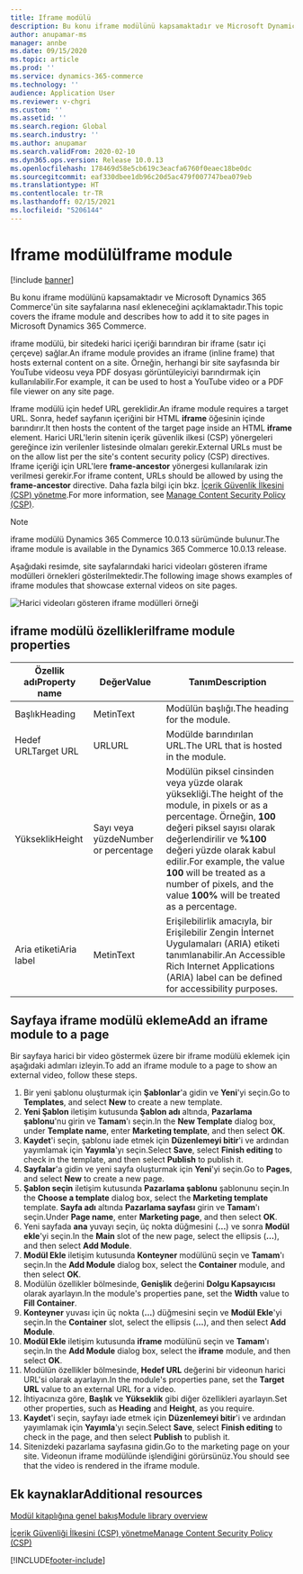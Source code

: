 ```yaml
---
title: Iframe modülü
description: Bu konu iframe modülünü kapsamaktadır ve Microsoft Dynamics 365 Commerce'ün site sayfalarına nasıl ekleneceğini açıklamaktadır.
author: anupamar-ms
manager: annbe
ms.date: 09/15/2020
ms.topic: article
ms.prod: ''
ms.service: dynamics-365-commerce
ms.technology: ''
audience: Application User
ms.reviewer: v-chgri
ms.custom: ''
ms.assetid: ''
ms.search.region: Global
ms.search.industry: ''
ms.author: anupamar
ms.search.validFrom: 2020-02-10
ms.dyn365.ops.version: Release 10.0.13
ms.openlocfilehash: 178469d58e5cb619c3eacfa6760f0eaec18be0dc
ms.sourcegitcommit: eaf330dbee1db96c20d5ac479f007747bea079eb
ms.translationtype: HT
ms.contentlocale: tr-TR
ms.lasthandoff: 02/15/2021
ms.locfileid: "5206144"
---
```

# <a name="iframe-module"></a><span data-ttu-id="2be46-103">Iframe modülü</span><span class="sxs-lookup"><span data-stu-id="2be46-103">Iframe module</span></span>

[!include [banner](includes/banner.md)]

<span data-ttu-id="2be46-104">Bu konu iframe modülünü kapsamaktadır ve Microsoft Dynamics 365 Commerce'ün site sayfalarına nasıl ekleneceğini açıklamaktadır.</span><span class="sxs-lookup"><span data-stu-id="2be46-104">This topic covers the iframe module and describes how to add it to site pages in Microsoft Dynamics 365 Commerce.</span></span>

<span data-ttu-id="2be46-105">iframe modülü, bir sitedeki harici içeriği barındıran bir iframe (satır içi çerçeve) sağlar.</span><span class="sxs-lookup"><span data-stu-id="2be46-105">An iframe module provides an iframe (inline frame) that hosts external content on a site.</span></span> <span data-ttu-id="2be46-106">Örneğin, herhangi bir site sayfasında bir YouTube videosu veya PDF dosyası görüntüleyiciyi barındırmak için kullanılabilir.</span><span class="sxs-lookup"><span data-stu-id="2be46-106">For example, it can be used to host a YouTube video or a PDF file viewer on any site page.</span></span> 

<span data-ttu-id="2be46-107">Iframe modülü için hedef URL gereklidir.</span><span class="sxs-lookup"><span data-stu-id="2be46-107">An iframe module requires a target URL.</span></span> <span data-ttu-id="2be46-108">Sonra, hedef sayfanın içeriğini bir HTML **iframe** öğesinin içinde barındırır.</span><span class="sxs-lookup"><span data-stu-id="2be46-108">It then hosts the content of the target page inside an HTML **iframe** element.</span></span> <span data-ttu-id="2be46-109">Harici URL'lerin sitenin içerik güvenlik ilkesi (CSP) yönergeleri gereğince izin verilenler listesinde olmaları gerekir.</span><span class="sxs-lookup"><span data-stu-id="2be46-109">External URLs must be on the allow list per the site's content security policy (CSP) directives.</span></span> <span data-ttu-id="2be46-110">Iframe içeriği için URL'lere **frame-ancestor** yönergesi kullanılarak izin verilmesi gerekir.</span><span class="sxs-lookup"><span data-stu-id="2be46-110">For iframe content, URLs should be allowed by using the **frame-ancestor** directive.</span></span> <span data-ttu-id="2be46-111">Daha fazla bilgi için bkz. [İçerik Güvenlik İlkesini (CSP) yönetme](manage-csp.md).</span><span class="sxs-lookup"><span data-stu-id="2be46-111">For more information, see [Manage Content Security Policy (CSP)](manage-csp.md).</span></span>

> [!NOTE]
> <span data-ttu-id="2be46-112">iframe modülü Dynamics 365 Commerce 10.0.13 sürümünde bulunur.</span><span class="sxs-lookup"><span data-stu-id="2be46-112">The iframe module is available in the Dynamics 365 Commerce 10.0.13 release.</span></span>

<span data-ttu-id="2be46-113">Aşağıdaki resimde, site sayfalarındaki harici videoları gösteren iframe modülleri örnekleri gösterilmektedir.</span><span class="sxs-lookup"><span data-stu-id="2be46-113">The following image shows examples of iframe modules that showcase external videos on site pages.</span></span>

![Harici videoları gösteren iframe modülleri örneği](./media/ecommerce-iframe.PNG)

## <a name="iframe-module-properties"></a><span data-ttu-id="2be46-115">iframe modülü özellikleri</span><span class="sxs-lookup"><span data-stu-id="2be46-115">Iframe module properties</span></span>

| <span data-ttu-id="2be46-116">Özellik adı</span><span class="sxs-lookup"><span data-stu-id="2be46-116">Property name</span></span>             | <span data-ttu-id="2be46-117">Değer</span><span class="sxs-lookup"><span data-stu-id="2be46-117">Value</span></span>                 | <span data-ttu-id="2be46-118">Tanım</span><span class="sxs-lookup"><span data-stu-id="2be46-118">Description</span></span> |
|---------------------------|-----------------------|-------------|
| <span data-ttu-id="2be46-119">Başlık</span><span class="sxs-lookup"><span data-stu-id="2be46-119">Heading</span></span> | <span data-ttu-id="2be46-120">Metin</span><span class="sxs-lookup"><span data-stu-id="2be46-120">Text</span></span> | <span data-ttu-id="2be46-121">Modülün başlığı.</span><span class="sxs-lookup"><span data-stu-id="2be46-121">The heading for the module.</span></span> |
| <span data-ttu-id="2be46-122">Hedef URL</span><span class="sxs-lookup"><span data-stu-id="2be46-122">Target URL</span></span> | <span data-ttu-id="2be46-123">URL</span><span class="sxs-lookup"><span data-stu-id="2be46-123">URL</span></span> | <span data-ttu-id="2be46-124">Modülde barındırılan URL.</span><span class="sxs-lookup"><span data-stu-id="2be46-124">The URL that is hosted in the module.</span></span> |
| <span data-ttu-id="2be46-125">Yükseklik</span><span class="sxs-lookup"><span data-stu-id="2be46-125">Height</span></span> | <span data-ttu-id="2be46-126">Sayı veya yüzde</span><span class="sxs-lookup"><span data-stu-id="2be46-126">Number or percentage</span></span> | <span data-ttu-id="2be46-127">Modülün piksel cinsinden veya yüzde olarak yüksekliği.</span><span class="sxs-lookup"><span data-stu-id="2be46-127">The height of the module, in pixels or as a percentage.</span></span> <span data-ttu-id="2be46-128">Örneğin, **100** değeri piksel sayısı olarak değerlendirilir ve **%100** değeri yüzde olarak kabul edilir.</span><span class="sxs-lookup"><span data-stu-id="2be46-128">For example, the value **100** will be treated as a number of pixels, and the value **100%** will be treated as a percentage.</span></span> |
| <span data-ttu-id="2be46-129">Aria etiketi</span><span class="sxs-lookup"><span data-stu-id="2be46-129">Aria label</span></span> | <span data-ttu-id="2be46-130">Metin</span><span class="sxs-lookup"><span data-stu-id="2be46-130">Text</span></span> | <span data-ttu-id="2be46-131">Erişilebilirlik amacıyla, bir Erişilebilir Zengin İnternet Uygulamaları (ARIA) etiketi tanımlanabilir.</span><span class="sxs-lookup"><span data-stu-id="2be46-131">An Accessible Rich Internet Applications (ARIA) label can be defined for accessibility purposes.</span></span> |

## <a name="add-an-iframe-module-to-a-page"></a><span data-ttu-id="2be46-132">Sayfaya iframe modülü ekleme</span><span class="sxs-lookup"><span data-stu-id="2be46-132">Add an iframe module to a page</span></span>

<span data-ttu-id="2be46-133">Bir sayfaya harici bir video göstermek üzere bir iframe modülü eklemek için aşağıdaki adımları izleyin.</span><span class="sxs-lookup"><span data-stu-id="2be46-133">To add an iframe module to a page to show an external video, follow these steps.</span></span>

1. <span data-ttu-id="2be46-134">Bir yeni şablonu oluşturmak için **Şablonlar**'a gidin ve **Yeni**'yi seçin.</span><span class="sxs-lookup"><span data-stu-id="2be46-134">Go to **Templates**, and select **New** to create a new template.</span></span>
1. <span data-ttu-id="2be46-135">**Yeni Şablon** iletişim kutusunda **Şablon adı** altında, **Pazarlama şablonu**'nu girin ve **Tamam**'ı seçin.</span><span class="sxs-lookup"><span data-stu-id="2be46-135">In the **New Template** dialog box, under **Template name**, enter **Marketing template**, and then select **OK**.</span></span>
1. <span data-ttu-id="2be46-136">**Kaydet**'i seçin, şablonu iade etmek için **Düzenlemeyi bitir**'i ve ardından yayımlamak için **Yayımla**'yı seçin.</span><span class="sxs-lookup"><span data-stu-id="2be46-136">Select **Save**, select **Finish editing** to check in the template, and then select **Publish** to publish it.</span></span>
1. <span data-ttu-id="2be46-137">**Sayfalar**'a gidin ve yeni sayfa oluşturmak için **Yeni**'yi seçin.</span><span class="sxs-lookup"><span data-stu-id="2be46-137">Go to **Pages**, and select **New** to create a new page.</span></span>
1. <span data-ttu-id="2be46-138">**Şablon seçin** iletişim kutusunda **Pazarlama şablonu** şablonunu seçin.</span><span class="sxs-lookup"><span data-stu-id="2be46-138">In the **Choose a template** dialog box, select the **Marketing template** template.</span></span> <span data-ttu-id="2be46-139">**Sayfa adı** altında **Pazarlama sayfası** girin ve **Tamam**'ı seçin.</span><span class="sxs-lookup"><span data-stu-id="2be46-139">Under **Page name**, enter **Marketing page**, and then select **OK**.</span></span>
1. <span data-ttu-id="2be46-140">Yeni sayfada **ana** yuvayı seçin, üç nokta düğmesini (**...**) ve sonra **Modül ekle**'yi seçin.</span><span class="sxs-lookup"><span data-stu-id="2be46-140">In the **Main** slot of the new page, select the ellipsis (**...**), and then select **Add Module**.</span></span>
1. <span data-ttu-id="2be46-141">**Modül Ekle** iletişim kutusunda **Konteyner** modülünü seçin ve **Tamam**'ı seçin.</span><span class="sxs-lookup"><span data-stu-id="2be46-141">In the **Add Module** dialog box, select the **Container** module, and then select **OK**.</span></span>
1. <span data-ttu-id="2be46-142">Modülün özellikler bölmesinde, **Genişlik** değerini **Dolgu Kapsayıcısı** olarak ayarlayın.</span><span class="sxs-lookup"><span data-stu-id="2be46-142">In the module's properties pane, set the **Width** value to **Fill Container**.</span></span>
1. <span data-ttu-id="2be46-143">**Konteyner** yuvası için üç nokta (**...**) düğmesini seçin ve **Modül Ekle**'yi seçin.</span><span class="sxs-lookup"><span data-stu-id="2be46-143">In the **Container** slot, select the ellipsis (**...**), and then select **Add Module**.</span></span>
1. <span data-ttu-id="2be46-144">**Modül Ekle** iletişim kutusunda **iframe** modülünü seçin ve **Tamam**'ı seçin.</span><span class="sxs-lookup"><span data-stu-id="2be46-144">In the **Add Module** dialog box, select the **iframe** module, and then select **OK**.</span></span>
1. <span data-ttu-id="2be46-145">Modülün özellikler bölmesinde, **Hedef URL** değerini bir videonun harici URL'si olarak ayarlayın.</span><span class="sxs-lookup"><span data-stu-id="2be46-145">In the module's properties pane, set the **Target URL** value to an external URL for a video.</span></span>
1. <span data-ttu-id="2be46-146">İhtiyacınıza göre, **Başlık** ve **Yükseklik** gibi diğer özellikleri ayarlayın.</span><span class="sxs-lookup"><span data-stu-id="2be46-146">Set other properties, such as **Heading** and **Height**, as you require.</span></span>
1. <span data-ttu-id="2be46-147">**Kaydet**'i seçin, sayfayı iade etmek için **Düzenlemeyi bitir**'i ve ardından yayımlamak için **Yayımla**'yı seçin.</span><span class="sxs-lookup"><span data-stu-id="2be46-147">Select **Save**, select **Finish editing** to check in the page, and then select **Publish** to publish it.</span></span>
1. <span data-ttu-id="2be46-148">Sitenizdeki pazarlama sayfasına gidin.</span><span class="sxs-lookup"><span data-stu-id="2be46-148">Go to the marketing page on your site.</span></span> <span data-ttu-id="2be46-149">Videonun iframe modülünde işlendiğini görürsünüz.</span><span class="sxs-lookup"><span data-stu-id="2be46-149">You should see that the video is rendered in the iframe module.</span></span>
 
## <a name="additional-resources"></a><span data-ttu-id="2be46-150">Ek kaynaklar</span><span class="sxs-lookup"><span data-stu-id="2be46-150">Additional resources</span></span>

[<span data-ttu-id="2be46-151">Modül kitaplığına genel bakış</span><span class="sxs-lookup"><span data-stu-id="2be46-151">Module library overview</span></span>](starter-kit-overview.md)

[<span data-ttu-id="2be46-152">İçerik Güvenliği İlkesini (CSP) yönetme</span><span class="sxs-lookup"><span data-stu-id="2be46-152">Manage Content Security Policy (CSP)</span></span>](manage-csp.md)


[!INCLUDE[footer-include](../includes/footer-banner.md)]